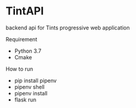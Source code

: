# TintAPI
backend api for Tints progressive web application

Requirement
- Python 3.7
- Cmake

How to run
- pip install pipenv
- pipenv shell
- pipenv install
- flask run